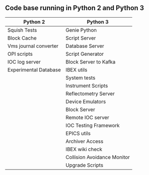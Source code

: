 ## Code base running in Python 2 and Python 3

| Python 2| Python 3|
| ------ | ----  |
| Squish Tests | Genie Python |
| Block Cache | Script Server |
| Vms journal converter | Database Server |
| OPI scripts| Script Generator |
| IOC log server | Block Server to Kafka |
| Experimental Database | IBEX utils |
| | System tests |
| | Instrument Scripts
| | Reflectometry Server
| | Device Emulators |
| | Block Server |
| | Remote IOC server |
| | IOC Testing Framework |
| | EPICS utils |
| | Archiver Access |
| | IBEX wiki check |
| | Collision Avoidance Monitor |
| | Upgrade Scripts |
